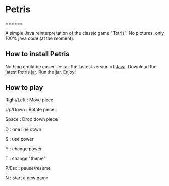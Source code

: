 # Petris
======

A simple Java reinterpretation of the classic game "Tetris". No pictures, only 100% java code (at the moment).

## How to install Petris

Nothing could be easier. Install the lastest version of [Java]. Download the latest Petris [jar]. Run the jar. Enjoy!

## How to play

Right/Left : Move piece

Up/Down : Rotate piece

Space : Drop down piece

D : one line down

S : use power

Y : change power

T : change "theme"

P/Esc : pause/resume

N : start a new game


[Java]: https://www.java.com/it/download/
[jar]: https://github.com/ParsleyJ/Petris/blob/master/jars/Petris-preAlpha025.jar?raw=true
